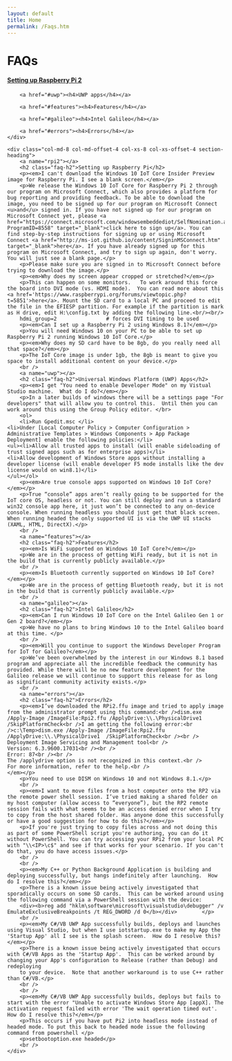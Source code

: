 ```yaml
---
layout: default
title: Home
permalink: /Faqs.htm
---
```

<div class="row col-md-12">
    <div class="col-md-2 col-xs-12 faq-nav section-heading">
        <h1>FAQs</h1>
        <a href="#rpi2"><h4>Setting up Raspberry Pi 2</h4></a>

        <a href="#uwp"><h4>UWP apps</h4></a>

        <a href="#features"><h4>Features</h4></a>

        <a href="#galileo"><h4>Intel Galileo</h4></a>

        <a href="#errors"><h4>Errors</h4></a>
    </div>

    <div class="col-md-8 col-md-offset-4 col-xs-8 col-xs-offset-4 section-heading">
        <a name="rpi2"></a>
        <h2 class="faq-h2">Setting up Raspberry Pi</h2>
        <p><em>I can't download the Windows 10 IoT Core Insider Preview image for Raspberry Pi. I see a blank screen.</em></p>
        <p>We release the Windows 10 IoT Core for Raspberry Pi 2 through our program on Microsoft Connect, which also provides a platform for bug reporting and providing feedback. To be able to download the image, you need to be signed up for our program on Microsoft Connect <u>and</u> signed in. If you have not signed up for our program on Microsoft Connect yet, please <a href="https://connect.microsoft.com/windowsembeddediot/SelfNomination.aspx?ProgramID=8558" target="_blank">click here to sign up</a>. You can find step-by-step instructions for signing up or using Microsoft Connect <a href="http://ms-iot.github.io/content/SigninMSConnect.htm" target="_blank">here</a>. If you have already signed up for this program on Microsoft Connect, and try to sign up again, don't worry. You will just see a blank page.</p>
        <p>Please make sure you are signed in to Microsoft Connect before trying to download the image.</p>
        <p><em>Why does my screen appear cropped or stretched?</em></p>
        <p>This can happen on some monitors.   To work around this force the board into DVI mode (vs. HDMI mode).  You can read more about this <a href='https://www.raspberrypi.org/forums/viewtopic.php?t=5851'>here</a>. Mount the SD card to a local PC and proceed to edit the file in the EFIESP partition. For example if the partition is mark as H drive, edit H:\config.txt by adding the following line.<br/><br/>
        hdmi_group=2                # forces DVI timing to be used
        <p><em>Can I set up a Raspberry Pi 2 using Windows 8.1?</em></p>
        <p>You will need Windows 10 on your PC to be able to set up Raspberry Pi 2 running Windows 10 IoT Core.</p>
		<p><em>Why does my SD card have to be 8gb, do you really need all that space?</em></p>
        <p>The IoT Core image is under 1gb, the 8gb is meant to give you space to install additional content on your device.</p>
        <br />
        <a name="uwp"></a>
        <h2 class="faq-h2">Universal Windows Platform (UWP) Apps</h2>
        <p><em>I get "You need to enable Developer Mode" on my Vistual Studio machine.  What do I do?</em></p>
        <p>In a later builds of windows there will be a settings page "For developers" that will allow you to control this.  Until then you can work around this using the Group Policy editor. </br>
        <ol>
        <li>Run Gpedit.msc </li>
	<li>Under [Local Computer Policy > Computer Configuration > Administrative Templates > Windows Components > App Package Deployment] enable the following policies:</li>
	<ul><li>Allow all trusted apps to install (will enable sideloading of trust signed apps such as for enterprise apps)</li>
	<li>Allow development of Windows Store apps without installing a developer license (will enable developer F5 mode installs like the dev license would on win8.1)</li>
	</ul></ol>
        <p><em>Are true console apps supported on Windows 10 IoT Core?</em></p>
        <p>True “console” apps aren’t really going to be supported for the IoT core OS, headless or not. You can still deploy and run a standard win32 console app here, it just won’t be connected to any on-device console. When running headless you should just get that black screen. When running headed the only supported UI is via the UWP UI stacks (XAML, HTML, DirectX).</p>
        <br />
        <a name="features"></a>
        <h2 class="faq-h2">Features</h2>
        <p><em>Is WiFi supported on Windows 10 IoT Core?</em></p>
        <p>We are in the process of getting WiFi ready, but it is not in the build that is currently publicly available.</p>
        <br />
        <p><em>Is Bluetooth currently supported on Windows 10 IoT Core?</em></p>
        <p>We are in the process of getting Bluetooth ready, but it is not in the build that is currently publicly available.</p>
        <br />
        <a name="galileo"></a>
        <h2 class="faq-h2">Intel Galileo</h2>
        <p><em>Can I run Windows 10 IoT Core on the Intel Galileo Gen 1 or Gen 2 board?</em></p>
        <p>We have no plans to bring Windows 10 to the Intel Galileo board at this time. </p>
        <br />
        <p><em>Will you continue to support the Windows Developer Program for IoT for Galileo?</em></p>
        <p>We’ve been overwhelmed by the interest in our Windows 8.1 based program and appreciate all the incredible feedback the community has provided. While there will be no new feature development for the Galileo release we will continue to support this release for as long as significant community activity exists.</p>
        <br />
        <a name="errors"></a>
        <h2 class="faq-h2">Errors</h2>
        <p><em>I’ve downloaded the RPi2.ffu image and tried to apply image from the administrator prompt using this command:<br />dism.exe /Apply-Image /ImageFile:Rpi2.ffu /ApplyDrive:\\.\PhysicalDrive1 /SkipPlatformCheck<br />I am getting the following error:<br />c:\Temp>dism.exe /Apply-Image /ImageFile:Rpi2.ffu /ApplyDrive:\\.\PhysicalDrive1  /SkipPlatformCheck<br /><br />
    Deployment Image Servicing and Management tool<br />
    Version: 6.3.9600.17031<br /><br />
    Error: 87<br /><br />
    The /applydrive option is not recognized in this context.<br />
    For more information, refer to the help.<br />
    </em></p>
        <p>You need to use DISM on Windows 10 and not Windows 8.1.</p>
        <br />
        <p><em>I want to move files from a host computer onto the RP2 via the remote power shell session. I’ve tried making a shared folder on my host computer (allow access to “everyone”), but the RP2 remote session fails with what seems to be an access denied error when I try to copy from the host shared folder. Has anyone done this successfully or have a good suggestion for how to do this?</em></p>
        <p>If you're just trying to copy files across and not doing this as part of some PowerShell script you're authoring, you can do it without PowerShell. You can try accessing your RPi2 from your local PC with "\\<IP>\c$" and see if that works for your scenario. If you can't do that, you do have access issues.</p>
        <br />
        <br />
        <p><em>My C++ or Python Background Application is building and deploying successfully, but hangs indefinitely after launching.  How do I resolve this?</em></p>
        <p>There is a known issue being actively investigated that sporadically occurs on some SD cards.  This can be worked around using the following command via a PowerShell session with the device:
        <div><b>reg add "hklm\software\microsoft\visualstudio\debugger" /v EmulateExclusiveBreakpoints /t REG_DWORD /d 0</b></div>        </p>
        <br />
        <p><em>My C#/VB UWP App successfully builds, deploys and launches using Visual Studio, but when I use iotstartup.exe to make my App the 'Startup App' all I see is the splash screen.  How do I resolve this?</em></p>
        <p>There is a known issue being actively investigated that occurs with C#/VB Apps as the 'Startup App'.  This can be worked around by changing your App's configuration to Release (rather than Debug) and redeploying
        to your device.  Note that another workaround is to use C++ rather than C#/VB.</p>
        <br />
        <br />
        <p><em>My C#/VB UWP App successfully builds, deploys but fails to start with the error "Unable to activate Windows Store App [appX]. The activation request failed with error 'The wait operation timed out'.  How do I resolve this?</em></p>
        <p>This occurs if you have put Pi2 into headless mode instead of headed mode. To put this back to headed mode issue the following command from powershell </p>
        <p>setbootoption.exe headed</p>
        <br />
    </div>
</div>
